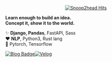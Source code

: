 <div align=center>

[![Snoop2head Hits](https://hits.seeyoufarm.com/api/count/incr/badge.svg?url=https://github.com/snoop2head)](https://hits.seeyoufarm.com)

</div>

**Learn enough to build an idea.**<br>**Concept it, show it to the world.**

✨ **Django, Pandas**, FastAPI, Sass<br>
♥️ **NLP**, Python3, Rust lang<br>
🔭 Pytorch, Tensorflow

<!--- Logo Source: https://simpleicons.org/ -->
<!--- Badge Syntax: https://shields.io/ -->

[![Blog Badge](http://img.shields.io/badge/Portfolio-black?style=flat-square&logo=github&link=https://github.com/snoop2head/portfolio/blob/master/README.md)](https://github.com/snoop2head/portfolio/blob/master/README.md)[![Velog](https://img.shields.io/badge/-Velog-brightgreen?style=flat-square&logo=Vimeo&logoColor=white&link=https://velog.io/@snoop2head)](https://velog.io/@snoop2head)

